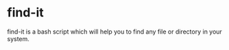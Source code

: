 # find-it
find-it is a bash script which will help you to find any file or directory in your system.
